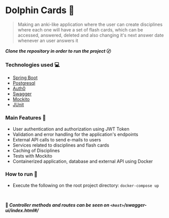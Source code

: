 # Dolphin Cards 🐬
> Making an anki-like application where the user can create disciplines where each one will have a set of flash cards, which can be accessed, answered, deleted and also changing it's next answer date whenever an user answers it 

**_Clone the repository in order to run the project_ 〄**


### Technologies used 💻
  - [Spring Boot](https://spring.io/projects/spring-boot)
  - [Postgresql](https://www.postgresql.org/)
  - [Auth0](https://auth0.com/)
  - [Swagger](https://swagger.io/)
  - [Mockito](https://site.mockito.org/)
  - [JUnit](https://junit.org/)

### Main Features 🧩
  - User authentication and authorization using JWT Token
  - Validation and error handling for the application's endpoints
  - External API calls to send e-mails to users
  - Services related to disciplines and flash cards
  - Caching of Disciplines
  - Tests with Mockito
  - Containerized application, database and external API using Docker

### How to run 🐳
  - Execute the following on the root project directory: `docker-compose up`

<br>

**🚏 _Controller methods and routes can be seen on `<host>`/swagger-ui/index.html#/_**